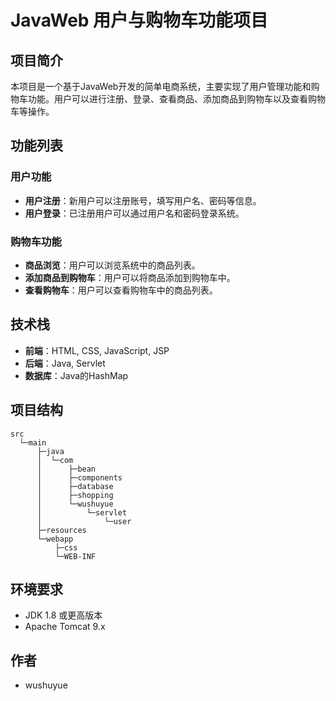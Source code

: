 # JavaWeb 用户与购物车功能项目

## 项目简介

本项目是一个基于JavaWeb开发的简单电商系统，主要实现了用户管理功能和购物车功能。用户可以进行注册、登录、查看商品、添加商品到购物车以及查看购物车等操作。

## 功能列表

### 用户功能
- **用户注册**：新用户可以注册账号，填写用户名、密码等信息。
- **用户登录**：已注册用户可以通过用户名和密码登录系统。

### 购物车功能
- **商品浏览**：用户可以浏览系统中的商品列表。
- **添加商品到购物车**：用户可以将商品添加到购物车中。
- **查看购物车**：用户可以查看购物车中的商品列表。


## 技术栈
- **前端**：HTML, CSS, JavaScript, JSP
- **后端**：Java, Servlet
- **数据库**：Java的HashMap

## 项目结构
```
src
  └─main
      ├─java
      │  └─com
      │      ├─bean
      │      ├─components
      │      ├─database
      │      ├─shopping
      │      └─wushuyue
      │          └─servlet
      │              └─user
      ├─resources
      └─webapp
          ├─css
          └─WEB-INF
```

## 环境要求
- JDK 1.8 或更高版本
- Apache Tomcat 9.x 



## 作者
- wushuyue
